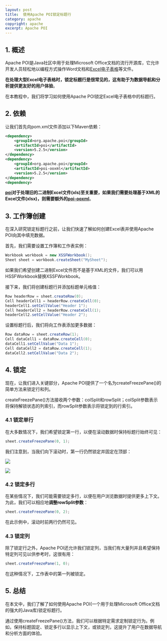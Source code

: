 ```yaml
---
layout: post
title:  使用Apache POI锁定标题行
category: apache
copyright: apache
excerpt: Apache POI
---
```


## 1. 概述

Apache POI是Java社区中用于处理Microsoft Office文档的流行开源库，它允许开发人员轻松地以编程方式操作Word文档和[Excel电子表格](https://www.baeldung.com/java-microsoft-excel)等文件。

**在处理大型Excel电子表格时，锁定标题行是很常见的，这有助于为数据导航和分析提供更友好的用户体验**。

在本教程中，我们将学习如何使用Apache POI锁定Excel电子表格中的标题行。

## 2. 依赖

让我们首先向pom.xml文件添加以下Maven依赖：

```xml
<dependency> 
    <groupId>org.apache.poi</groupId>
    <artifactId>poi</artifactId> 
    <version>5.2.5</version> 
</dependency> 
<dependency> 
    <groupId>org.apache.poi</groupId> 
    <artifactId>poi-ooxml</artifactId> 
    <version>5.2.5</version> 
</dependency>
<dependency>
```

**[poi](https://mvnrepository.com/artifact/org.apache.poi/poi)对于处理旧的二进制Excel文件(xls)至关重要，如果我们需要处理基于XML的Excel文件(xlsx)，则需要额外的[poi-ooxml](https://mvnrepository.com/artifact/org.apache.poi/poi-ooxml)**。

## 3. 工作簿创建

在深入研究锁定标题行之前，让我们快速了解如何创建Excel表并使用Apache POI向其中填充数据。

首先，我们需要设置工作簿和工作表实例：

```java
Workbook workbook = new XSSFWorkbook();
Sheet sheet = workbook.createSheet("MySheet");
```

如果我们希望创建二进制Excel文件而不是基于XML的文件，我们可以用HSSFWorkbook替换XSSFWorkbook。

接下来，我们将创建标题行并添加标题单元格值：

```java
Row headerRow = sheet.createRow(0);
Cell headerCell1 = headerRow.createCell(0);
headerCell1.setCellValue("Header 1");
Cell headerCell2 = headerRow.createCell(1);
headerCell2.setCellValue("Header 2");
```

设置标题行后，我们将向工作表添加更多数据：

```java
Row dataRow = sheet.createRow(1); 
Cell dataCell1 = dataRow.createCell(0);
dataCell1.setCellValue("Data 1"); 
Cell dataCell2 = dataRow.createCell(1);
dataCell2.setCellValue("Data 2");
```

## 4. 锁定

现在，让我们进入关键部分，Apache POI提供了一个名为createFreezePane()的简单方法来锁定行和列。

createFreezePane()方法接收两个参数：colSplit和rowSplit；colSplit参数表示将保持解锁状态的列索引，而rowSplit参数表示将锁定到的行索引。

### 4.1 锁定单行

在大多数情况下，我们希望锁定第一行，以便在滚动数据时保持标题行始终可见：

```java
sheet.createFreezePane(0, 1);
```

我们注意到，当我们向下滚动时，第一行仍然锁定并固定在顶部：

![](/assets/images/2025/apache/springboot31connectiondetailsabstraction01.png)

![](/assets/images/2025/apache/springboot31connectiondetailsabstraction02.png)

### 4.2 锁定多行

在某些情况下，我们可能需要锁定多行，以便在用户浏览数据时提供更多上下文。为此，我们可以相应地**调整rowSplit参数**：

```java
sheet.createFreezePane(0, 2);
```

在此示例中，滚动时前两行仍然可见。

### 4.3 锁定列

除了锁定行之外，Apache POI还允许我们锁定列，当我们有大量列并且希望保持特定列可见以供参考时，这很有用：

```java
sheet.createFreezePane(1, 0);
```

在这种情况下，工作表中的第一列被锁定。

## 5. 总结

在本文中，我们了解了如何使用Apache POI(一个用于处理Microsoft Office文档的强大的Java库)锁定标题行。

通过使用createFreezePane()方法，我们可以根据特定需求定制锁定行为。例如，保持标题固定、锁定多行以显示上下文，或锁定列，这提升了用户在数据导航和分析方面的体验。